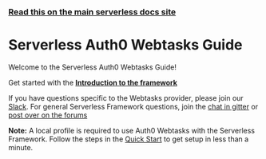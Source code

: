 <!--
title: Serverless - Auth0 Webtasks
menuText: Guide
layout: Doc
-->

<!-- DOCS-SITE-LINK:START automatically generated  -->
### [Read this on the main serverless docs site](https://www.serverless.com/framework/docs/providers/webtasks/guide/)
<!-- DOCS-SITE-LINK:END -->

# Serverless Auth0 Webtasks Guide

Welcome to the Serverless Auth0 Webtasks Guide!

Get started with the **[Introduction to the framework](./intro.md)**

If you have questions specific to the Webtasks provider, please join our [Slack](http://chat.webtask.io). For general Serverless Framework questions, join the [chat in gitter](https://gitter.im/serverless/serverless) or [post over on the forums](http://forum.serverless.com/)

**Note:** A local profile is required to use Auth0 Webtasks with the Serverless Framework. Follow the steps in the [Quick Start](../quick-start.md) to get setup in less than a minute.
